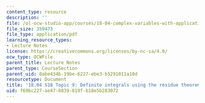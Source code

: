 ```yaml
---
content_type: resource
description: ''
file: /ol-ocw-studio-app/courses/18-04-complex-variables-with-applications-spring-2018/f69bc227ae476839819fb18e5b283072_MIT18_04S18_topic9.pdf
file_size: 359473
file_type: application/pdf
learning_resource_types:
- Lecture Notes
license: https://creativecommons.org/licenses/by-nc-sa/4.0/
ocw_type: OCWFile
parent_title: Lecture Notes
parent_type: CourseSection
parent_uid: 0abe434b-19be-6227-ebe3-b5291011a10d
resourcetype: Document
title: '18.04 S18 Topic 9: Definite integrals using the residue theorem'
uid: f69bc227-ae47-6839-819f-b18e5b283072
---
```

